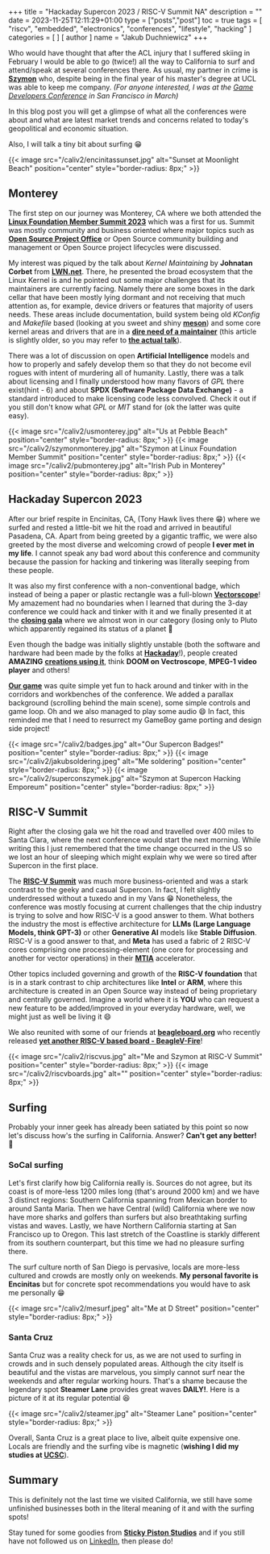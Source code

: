 +++
title = "Hackaday Supercon 2023 / RISC-V Summit NA"
description = ""
date = 2023-11-25T12:11:29+01:00
type = ["posts","post"]
toc = true
tags = [
"riscv", "embedded", "electronics", "conferences", "lifestyle", "hacking"
]
categories = [
]
[ author ]
  name = "Jakub Duchniewicz"
+++

Who would have thought that after the ACL injury that I suffered skiing in February I would be able to go (twice!) all the way to California to surf and attend/speak at several conferences there. As usual, my partner in crime is **[Szymon]** who, despite being in the final year of his master's degree at UCL was able to keep me company. *(For anyone interested, I was at the [Game Developers Conference] in San Francisco in March)*

In this blog post you will get a glimpse of what all the conferences were about and what are latest market trends and concerns related to today's geopolitical and economic situation.

Also, I will talk a tiny bit about surfing :grin:

{{< image src="/caliv2/encinitassunset.jpg" alt="Sunset at Moonlight Beach" position="center" style="border-radius: 8px;" >}}

## Monterey

The first step on our journey was Monterey, CA where we both attended the **[Linux Foundation Member Summit 2023]** which was a first for us. Summit was mostly community and business oriented where major topics such as **[Open Source Project Office]** or Open Source community building and management or Open Source project lifecycles were discussed.

My interest was piqued by the talk about *Kernel Maintaining* by **Johnatan Corbet** from **[LWN.net]**. There, he presented the broad ecosystem that the Linux Kernel is and he pointed out some major challenges that its maintainers are currently facing. Namely there are some boxes in the dark cellar that have been mostly lying dormant and not receiving that much attention as, for example, device drivers or features that majority of users needs. These areas include documentation, build system being old *KConfig* and *Makefile* based (looking at you sweet and shiny **[meson]**) and some core kernel areas and drivers that are in a **[dire need of a maintainer]** (this article is slightly older, so you may refer to **[the actual talk]**).

There was a lot of discussion on open **Artificial Intelligence** models and how to properly and safely develop them so that they do not become evil rogues with intent of murdering all of humanity. Lastly, there was a talk about licensing and I finally understood how many flavors of *GPL* there exist(hint - 6) and about **SPDX (Software Package Data Exchange)** - a standard introduced to make licensing code less convolved. Check it out if you still don't know what *GPL* or *MIT* stand for (ok the latter was quite easy).

<div class="image-container">
  {{< image src="/caliv2/usmonterey.jpg" alt="Us at Pebble Beach" position="center" style="border-radius: 8px;" >}}
  {{< image src="/caliv2/szymonmonterey.jpg" alt="Szymon at Linux Foundation Member Summit" position="center" style="border-radius: 8px;" >}}
  {{< image src="/caliv2/pubmonterey.jpg" alt="Irish Pub in Monterey" position="center" style="border-radius: 8px;" >}}
</div>

## Hackaday Supercon 2023

After our brief respite in Encinitas, CA, (Tony Hawk lives there :grin:) where we surfed and rested a little-bit we hit the road and arrived in beautiful Pasadena, CA. Apart from being greeted by a gigantic traffic, we were also greeted by the most diverse and welcoming crowd of people **I ever met in my life**. I cannot speak any bad word about this conference and community because the passion for hacking and tinkering was literally seeping from these people.

It was also my first conference with a non-conventional badge, which instead of being a paper or plastic rectangle was a full-blown **[Vectorscope]**! My amazement had no boundaries when I learned that during the 3-day conference we could hack and tinker with it and we finally presented it at the **[closing gala]** where we almost won in our category (losing only to Pluto which apparently regained its status of a planet :zany_face:

Even though the badge was initially slightly unstable (both the software and hardware had been made by the folks at **[Hackaday]**!), people created **AMAZING** **[creations using it]**, think **DOOM on Vectroscope**, **MPEG-1 video player** and others!

**[Our game]** was quite simple yet fun to hack around and tinker with in the corridors and workbenches of the conference. We added a parallax background (scrolling behind the main scene), some simple controls and game loop. Oh and we also managed to play some audio :smile: In fact, this reminded me that I need to resurrect my GameBoy game porting and design side project!

<div class="image-container">
  {{< image src="/caliv2/badges.jpg" alt="Our Supercon Badges!" position="center" style="border-radius: 8px;" >}}
  {{< image src="/caliv2/jakubsoldering.jpeg" alt="Me soldering" position="center" style="border-radius: 8px;" >}}
  {{< image src="/caliv2/superconszymek.jpg" alt="Szymon at Supercon Hacking Emporeum" position="center" style="border-radius: 8px;" >}}
</div>


## RISC-V Summit

Right after the closing gala we hit the road and travelled over 400 miles to Santa Clara, where the next conference would start the next morning. While writing this I just remembered that the time change occurred in the US so we lost an hour of sleeping which might explain why we were so tired after Supercon in the first place.

The **[RISC-V Summit]** was much more business-oriented and was a stark contrast to the geeky and casual Supercon. In fact, I felt slightly underdressed without a tuxedo and in my Vans :grin: Nonetheless, the conference was mostly focusing at current challenges that the chip industry is trying to solve and how RISC-V is a good answer to them. What bothers the industry the most is effective architecture for **LLMs (Large Language Models, think GPT-3)** or other **Generative AI** models like **Stable Diffusion**. RISC-V is a good answer to that, and **Meta** has used a fabric of 2 RISC-V cores comprising one processing-element (one core for processing and another for vector operations) in their **[MTIA]** accelerator.

Other topics included governing and growth of the **RISC-V foundation** that is in a stark contrast to chip architectures like **Intel** or **ARM**, where this architecture is created in an Open Source way instead of being proprietary and centrally governed. Imagine a world where it is **YOU** who can request a new feature to be added/improved in your everyday hardware, well, we might just as well be living it :smile:

We also reunited with some of our friends at **[beagleboard.org]** who recently released **[yet another RISC-V based board - BeagleV-Fire]**!

<div class="image-container">
  {{< image src="/caliv2/riscvus.jpg" alt="Me and Szymon at RISC-V Summit" position="center" style="border-radius: 8px;" >}}
  {{< image src="/caliv2/riscvboards.jpg" alt="" position="center" style="border-radius: 8px;" >}}
</div>

## Surfing

Probably your inner geek has already been satiated by this point so now let's discuss how's the surfing in California. Answer? **Can't get any better!** :ocean:

### SoCal surfing

Let's first clarify how big California really is. Sources do not agree, but its coast is of more-less 1200 miles long (that's around 2000 km) and we have 3 distinct regions: Southern California spanning from Mexican border to around Santa Maria. Then we have Central (wild) California where we now have more sharks and golfers than surfers but also breathtaking surfing vistas and waves. Lastly, we have Northern California starting at San Francisco up to Oregon. This last stretch of the Coastline is starkly different from its southern counterpart, but this time we had no pleasure surfing there.

The surf culture north of San Diego is pervasive, locals are more-less cultured and crowds are mostly only on weekends. **My personal favorite is Encinitas** but for concrete spot recommendations you would have to ask me personally :grin:

{{< image src="/caliv2/mesurf.jpeg" alt="Me at D Street" position="center" style="border-radius: 8px;" >}}

### Santa Cruz

Santa Cruz was a reality check for us, as we are not used to surfing in crowds and in such densely populated areas. Although the city itself is beautiful and the vistas are marvelous, you simply cannot surf near the weekends and after regular working hours. That's a shame because the legendary spot **Steamer Lane** provides great waves **DAILY!**. Here is a picture of it at its regular potential :laughing:

{{< image src="/caliv2/steamer.jpg" alt="Steamer Lane" position="center" style="border-radius: 8px;" >}}

Overall, Santa Cruz is a great place to live, albeit quite expensive one. Locals are friendly and the surfing vibe is magnetic (**wishing I did my studies at [UCSC]**).

## Summary

This is definitely not the last time we visited California, we still have some unfinished businesses both in the literal meaning of it and with the surfing spots!

Stay tuned for some goodies from **[Sticky Piston Studios]** and if you still have not followed us on [LinkedIn], then please do!


[Szymon]: https://www.linkedin.com/in/szymon-duch/
[Game Developers Conference]: https://www.linkedin.com/posts/jduchnie_ai-opensource-future-activity-7046277876450508800-KYoX?utm_source=share&utm_medium=member_desktop

[Linux Foundation Member Summit 2023]: https://events.linuxfoundation.org/lf-member-summit/
[Open Source Project Office]: https://www.linuxfoundation.org/research/the-evolution-of-the-open-source-program-office-ospo
[LWN.net]: https://lwn.net/
[meson]: https://mesonbuild.com/

[dire need of a maintainer]: https://lwn.net/Articles/842415/
[the actual talk]: https://www.youtube.com/watch?v=fu8ZNRDQsi8&t=6771s

[Vectorscope]: https://hackaday.com/2023/10/18/2023-hackaday-supercon-badge-welcome-to-the-vectorscope/
[closing gala]: https://www.youtube.com/watch?v=11Js0cOif4c
[Hackaday]: https://hackaday.com/
[creations using it]: https://hackaday.com/2023/11/15/a-look-at-all-the-badge-hacks-of-supercon-2023/
[Our game]: https://youtu.be/11Js0cOif4c?t=2540

[RISC-V Summit]: https://events.linuxfoundation.org/riscv-summit/
[beagleboard.org]: https://www.beagleboard.org/
[yet another RISC-V based board - BeagleV-Fire]: https://www.beagleboard.org/boards/beaglev-fire
[MTIA]: https://ai.meta.com/blog/meta-training-inference-accelerator-AI-MTIA/

[UCSC]: https://www.ucsc.edu/

[Sticky Piston Studios]: https://stickypistonstudios.com
[LinkedIn]: https://www.linkedin.com/company/100697668/
